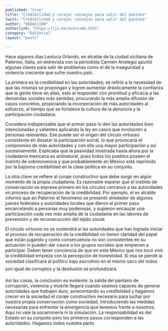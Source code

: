 ```yaml
---
published: "true"
title: "Credibilidad y coraje: consejos para salir del pantano"
twitt: "Credibilidad y coraje: consejos para salir del pantano"
author: "REDACCION"
authorlink: "https://ljz.mx/acercade.html"
category: "Editorial"
layout: "posts"

---
```



Hace algunos días Leoluca Orlando, ex alcalde de la ciudad siciliana de Palermo, Italia, en entrevista con la periodista Carmen Aristegui apuntó algunas claves para salir de problemas como el de la inseguridad y violencia creciente que sufre nuestro país.   

  La primera es la credibilidad en las autoridades; se refirió a la necesidad de que las mismas se propongan y logren aumentar drásticamente la confianza que la gente tiene en ellas, esto al responder con prontitud y eficacia a las demandas sociales más sentidas, procurando la más amplia difusión de casos concretos, propiciando la incorporación de más autoridades al esfuerzo, al tiempo que se fortalece la cultura de la denuncia y la participación ciudadana.



  Considera indispensable que el primer paso lo den las autoridades bien intencionadas y valientes aplicando la ley en casos que involucren a personas relevantes. Ese puede ser el origen del círculo virtuoso consistente en desatar la participación social, lo que provocaría el compromiso de más autoridades y con ello una mayor participación y así sucesivamente. Explicaba que la pasividad mostrada hasta ahora por la ciudadanía mexicana es antinatural, pues todos los pueblos poseen el instinto de sobrevivencia y que probablemente en México está reprimido por la bajísima credibilidad en la clase política en su conjunto.



  La otra clave se refiere al coraje constructivo que debe surgir en algún momento de la propia ciudadanía. Es razonable esperar que el instinto de conservación se exprese primero en los círculos cercanos a las autoridades en proceso de recuperación de la credibilidad. Por ejemplo, el ex alcalde informó que en Palermo el fenómeno se presentó alrededor de algunos jueces federales y autoridades locales que dieron el primer paso encarcelando a personas muy poderosas, y supieron encauzar una participación cada vez más amplia de la ciudadanía en las labores de prevención y de reconstrucción del tejido social.



  El círculo virtuoso no se sostendrá si las autoridades que han logrado iniciar el proceso de recuperación de la credibilidad no tienen claridad del papel que están jugando y como consecuencia no son consistentes en su actuación ni pueden dar cauce a los grupos sociales que empiecen a participar. Deben tener conciencia de que en este México que nos tocó vivir la credibilidad empieza con la percepción de honestidad. Si esa se pierde la sociedad clasificará al político bajo escrutinio en el mismo saco del todos son igual de corruptos y la desilusión se profundizará.



  Así las cosas, la conclusión es evidente: la salida del pantano de corrupción, violencia y muerte llegará cuando seamos capaces de generar autoridades que trabajen duro, acrecentando su credibilidad y hagamos crecer en la sociedad el coraje constructivo necesario para luchar por nuestra propia conservación como sociedad, introduciendo las medidas necesarias para enfrentar la emergencia que tenemos frente a nosotros. Aquí no vale la socarronería ni la simulación. La responsabilidad es del Estado en su conjunto pero los primeros pasos corresponden a las autoridades. Hagamos todos nuestra parte.

